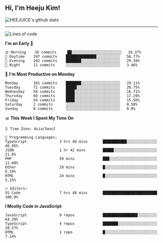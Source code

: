 ## Hi, I'm Heeju Kim!

![HEEJUICE's github stats](https://github-readme-stats.vercel.app/api?username=HEEJUICE&show_icons=true)

---
<!--START_SECTION:waka-->
![Lines of code](https://img.shields.io/badge/From%20Hello%20World%20I%27ve%20Written-19.7%20million%20lines%20of%20code-blue)

**I'm an Early 🐤** 

```text
🌞 Morning    36 commits     ██░░░░░░░░░░░░░░░░░░░░░░░   10.37% 
🌆 Daytime    197 commits    ██████████████░░░░░░░░░░░   56.77% 
🌃 Evening    102 commits    ███████░░░░░░░░░░░░░░░░░░   29.39% 
🌙 Night      12 commits     ░░░░░░░░░░░░░░░░░░░░░░░░░   3.46%

```
📅 **I'm Most Productive on Monday** 

```text
Monday       101 commits    ███████░░░░░░░░░░░░░░░░░░   29.11% 
Tuesday      72 commits     █████░░░░░░░░░░░░░░░░░░░░   20.75% 
Wednesday    58 commits     ████░░░░░░░░░░░░░░░░░░░░░   16.71% 
Thursday     60 commits     ████░░░░░░░░░░░░░░░░░░░░░   17.29% 
Friday       54 commits     ████░░░░░░░░░░░░░░░░░░░░░   15.56% 
Saturday     2 commits      ░░░░░░░░░░░░░░░░░░░░░░░░░   0.58% 
Sunday       0 commits      ░░░░░░░░░░░░░░░░░░░░░░░░░   0.0%

```


📊 **This Week I Spent My Time On** 

```text
⌚︎ Time Zone: Asia/Seoul

💬 Programming Languages: 
TypeScript               3 hrs 40 mins       ███████████░░░░░░░░░░░░░░   46.95% 
JSON                     1 hr 42 mins        █████░░░░░░░░░░░░░░░░░░░░   21.8% 
PHP                      59 mins             ███░░░░░░░░░░░░░░░░░░░░░░   12.68% 
Other                    29 mins             █░░░░░░░░░░░░░░░░░░░░░░░░   6.34% 
HTML                     24 mins             █░░░░░░░░░░░░░░░░░░░░░░░░   5.15%

🔥 Editors: 
VS Code                  7 hrs 48 mins       █████████████████████████   100.0%

```

**I Mostly Code in JavaScript** 

```text
JavaScript               9 repos             ████████████████░░░░░░░░░   64.29% 
TypeScript               4 repos             ███████░░░░░░░░░░░░░░░░░░   28.57% 
HTML                     1 repo              █░░░░░░░░░░░░░░░░░░░░░░░░   7.14%

```



<!--END_SECTION:waka-->
